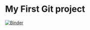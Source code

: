 # My First Git project

[![Binder](https://mybinder.org/badge_logo.svg)](https://mybinder.org/v2/gh/YRatzon/finel_project/HEAD)
